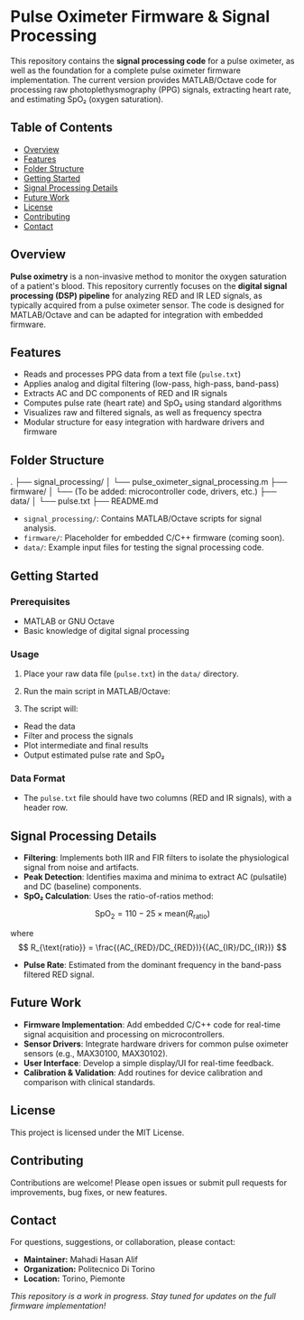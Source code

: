 # Pulse Oximeter Firmware & Signal Processing

This repository contains the **signal processing code** for a pulse oximeter, as well as the foundation for a complete pulse oximeter firmware implementation. The current version provides MATLAB/Octave code for processing raw photoplethysmography (PPG) signals, extracting heart rate, and estimating SpO₂ (oxygen saturation).

## Table of Contents

- [Overview](#overview)
- [Features](#features)
- [Folder Structure](#folder-structure)
- [Getting Started](#getting-started)
- [Signal Processing Details](#signal-processing-details)
- [Future Work](#future-work)
- [License](#license)
- [Contributing](#contributing)
- [Contact](#contact)

## Overview

**Pulse oximetry** is a non-invasive method to monitor the oxygen saturation of a patient's blood. This repository currently focuses on the **digital signal processing (DSP) pipeline** for analyzing RED and IR LED signals, as typically acquired from a pulse oximeter sensor. The code is designed for MATLAB/Octave and can be adapted for integration with embedded firmware.

## Features

- Reads and processes PPG data from a text file (`pulse.txt`)
- Applies analog and digital filtering (low-pass, high-pass, band-pass)
- Extracts AC and DC components of RED and IR signals
- Computes pulse rate (heart rate) and SpO₂ using standard algorithms
- Visualizes raw and filtered signals, as well as frequency spectra
- Modular structure for easy integration with hardware drivers and firmware

## Folder Structure

.
├── signal_processing/
│ └── pulse_oximeter_signal_processing.m
├── firmware/
│ └── (To be added: microcontroller code, drivers, etc.)
├── data/
│ └── pulse.txt
├── README.md


- `signal_processing/`: Contains MATLAB/Octave scripts for signal analysis.
- `firmware/`: Placeholder for embedded C/C++ firmware (coming soon).
- `data/`: Example input files for testing the signal processing code.

## Getting Started

### Prerequisites

- MATLAB or GNU Octave
- Basic knowledge of digital signal processing

### Usage

1. Place your raw data file (`pulse.txt`) in the `data/` directory.
2. Run the main script in MATLAB/Octave:


3. The script will:
- Read the data
- Filter and process the signals
- Plot intermediate and final results
- Output estimated pulse rate and SpO₂

### Data Format

- The `pulse.txt` file should have two columns (RED and IR signals), with a header row.

## Signal Processing Details

- **Filtering**: Implements both IIR and FIR filters to isolate the physiological signal from noise and artifacts.
- **Peak Detection**: Identifies maxima and minima to extract AC (pulsatile) and DC (baseline) components.
- **SpO₂ Calculation**: Uses the ratio-of-ratios method:

$$
\text{SpO}_2 = 110 - 25 \times \text{mean}(R_{\text{ratio}})
$$

where $$ R_{\text{ratio}} = \frac{(AC_{RED}/DC_{RED})}{(AC_{IR}/DC_{IR})} $$

- **Pulse Rate**: Estimated from the dominant frequency in the band-pass filtered RED signal.

## Future Work

- **Firmware Implementation**: Add embedded C/C++ code for real-time signal acquisition and processing on microcontrollers.
- **Sensor Drivers**: Integrate hardware drivers for common pulse oximeter sensors (e.g., MAX30100, MAX30102).
- **User Interface**: Develop a simple display/UI for real-time feedback.
- **Calibration & Validation**: Add routines for device calibration and comparison with clinical standards.

## License

This project is licensed under the MIT License.

## Contributing

Contributions are welcome! Please open issues or submit pull requests for improvements, bug fixes, or new features.

## Contact

For questions, suggestions, or collaboration, please contact:

- **Maintainer:** Mahadi Hasan Alif
- **Organization:** Politecnico Di Torino
- **Location:** Torino, Piemonte

*This repository is a work in progress. Stay tuned for updates on the full firmware implementation!*
